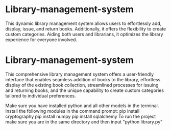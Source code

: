 # Library-management-system
This dynamic library management system allows users to effortlessly add, display, issue, and return books. Additionally, it offers the flexibility to create custom categories. Aiding both users and librarians, it optimizes the library experience for everyone involved.
# Library-management-system
This comprehensive library management system offers a user-friendly interface that enables seamless addition of books to the library, effortless display of the existing book collection, streamlined processes for issuing and returning books, and the unique capability to create custom categories tailored to individual preferences.

Make sure you have installed python and all other models in the terminal.
Install the following modules in the command prompt:
pip install cryptography
pip install numpy
pip install sqlalchemy
To run the project make sure you are in the same directory and then input "python library.py"


